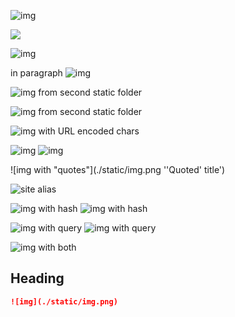 ![img](https://example.com/img.png)

![](./static/img.png)

![img](static/img.png)

in paragraph ![img](static/img.png)

![img from second static folder](/img2.png)

![img from second static folder](./static2/img2.png)

![img with URL encoded chars](./static2/img2%20copy.png)

![img](./static/img.png 'Title') ![img](/img.png)

![img with "quotes"](./static/img.png ''Quoted' title')

![site alias](@site/static/img.png)

![img with hash](/img.png#light) ![img with hash](/img.png#dark)

![img with query](/img.png?w=10) ![img with query](/img.png?w=10&h=10)

![img with both](/img.png?w=10&h=10#light)

## Heading

```md
![img](./static/img.png)
```
